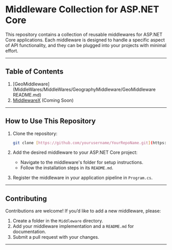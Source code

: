 # Middleware Collection for ASP.NET Core

This repository contains a collection of reusable middlewares for ASP.NET Core applications. Each middleware is designed to handle a specific aspect of API functionality, and they can be plugged into your projects with minimal effort.

---

## Table of Contents

1. [GeoMiddleware](MiddleWares/MiddleWares/GeographyMiddleware/GeoMiddleware README.md)
2. [MiddlewareX](./Middleware/MiddlewareX/README.md) (Coming Soon)

---

## How to Use This Repository

1. Clone the repository:

   ```bash
   git clone [https://github.com/yourusername/YourRepoName.git](https://github.com/aliabooof/Middleware-Collection-for-ASP.NET-Core)
   ```

2. Add the desired middleware to your ASP.NET Core project:

   - Navigate to the middleware's folder for setup instructions.
   - Follow the installation steps in its `README.md`.

3. Register the middleware in your application pipeline in `Program.cs`.

---

## Contributing

Contributions are welcome! If you’d like to add a new middleware, please:

1. Create a folder in the `Middleware` directory.
2. Add your middleware implementation and a `README.md` for documentation.
3. Submit a pull request with your changes.

---


